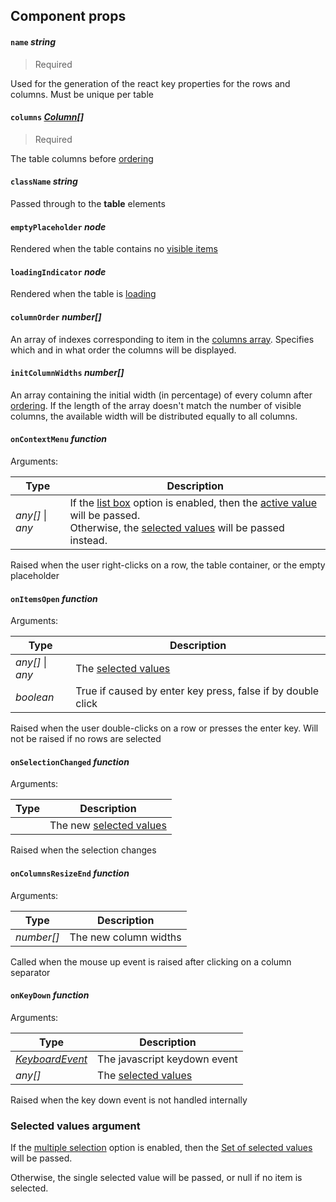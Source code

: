 ## Component props 

#### `name`  *string*

> Required

Used for the generation of the react key properties for the rows and columns. Must be unique per table



#### `columns` *[Column](./column.md)[]*

> Required

The table columns before [ordering][columnOrder]



#### `className` *string*

Passed through to the **table** elements



#### `emptyPlaceholder` *node*

Rendered when the table contains no [visible items][tableItems]



#### `loadingIndicator` *node*

Rendered when the table is [loading][isLoading]



#### `columnOrder` *number[]*

An array of indexes corresponding to item in the [columns array][columns]. Specifies which and in what order the columns will be displayed.



#### `initColumnWidths` *number[]*

An array containing the initial width (in percentage) of every column after [ordering][columnOrder]. If the length of the array doesn't match the number of visible columns, the available width will be distributed equally to all columns.



#### `onContextMenu` *function*

Arguments:

| Type             | Description                                                  |
| ---------------- | ------------------------------------------------------------ |
| *any[]* \| *any* | If the [list box][listBox] option is enabled, then the [active value][activeValue] will be passed.<br/>Otherwise, the [selected values][selectedValues] will be passed instead. |

Raised when the user right-clicks on a row, the table container, or the empty placeholder



#### `onItemsOpen` *function*

Arguments:

| Type             | Description                                                 |
| ---------------- | ----------------------------------------------------------- |
| *any[]* \| *any* | The [selected values][selectedValues]                       |
| *boolean*        | True if caused by enter key press, false if by double click |

Raised when the user double-clicks on a row or presses the enter key. Will not be raised if no rows are selected



#### `onSelectionChanged` *function*

Arguments:

| Type | Description                               |
| ---- | ----------------------------------------- |
|      | The new [selected values][selectedValues] |

Raised when the selection changes



#### `onColumnsResizeEnd` *function*

Arguments:

| Type       | Description           |
| ---------- | --------------------- |
| *number[]* | The new column widths |

Called when the mouse up event is raised after clicking on a column separator



#### `onKeyDown` *function*

Arguments:

| Type                                                         | Description                           |
| ------------------------------------------------------------ | ------------------------------------- |
| *[KeyboardEvent](https://developer.mozilla.org/en-US/docs/Web/API/KeyboardEvent)* | The javascript keydown event          |
| *any[]*                                                      | The [selected values][selectedValues] |

Raised when the key down event is not handled internally



### Selected values argument

If the [multiple selection][multiSelect] option is enabled, then the [Set of selected values][selectedValues] will be passed.

Otherwise, the single selected value will be passed, or null if no item is selected.



[ columns ]: #columns-column
[ columnOrder ]: #columnorder-number
[selectedValues]: #selected-values-argument



[selection]: ./state.md#selection-set
[activeValue]: ./state.md#activevalue-any
[ tableItems ]: ./state.md#tableItems-object
[isLoading]: ./state.md#isloading-boolean



[ listBox ]: ./options.md#listbox-boolean
[ multiSelect ]: ./options.md#multiselect-boolean